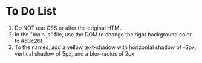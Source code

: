 # To Do List
1. Do NOT use CSS or alter the original HTML
2. In the "main.js" file, use the DOM to change the right background color to #d3c26f
3. To the names, add a yellow text-shadow with horizontal shadow of -6px, vertical shadow of 5px, and a blur-radius of 2px